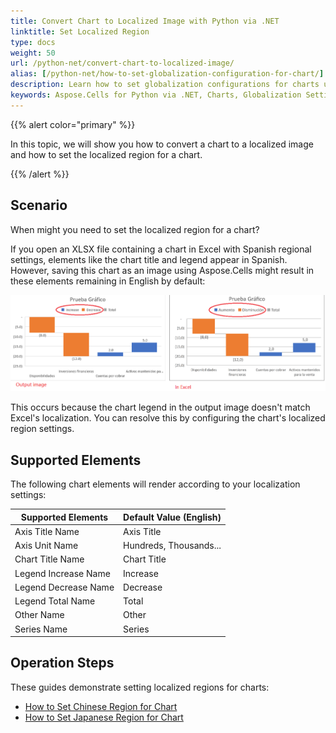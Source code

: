 ```yaml
---
title: Convert Chart to Localized Image with Python via .NET
linktitle: Set Localized Region
type: docs
weight: 50
url: /python-net/convert-chart-to-localized-image/
alias: [/python-net/how-to-set-globalization-configuration-for-chart/]
description: Learn how to set globalization configurations for charts using Aspose.Cells for Python via .NET. Configure charts to support multiple languages and regional formats for correct display of text, dates, and numbers.
keywords: Aspose.Cells for Python via .NET, Charts, Globalization Settings, Multiple Languages, Regional Formats, Display, Text, Dates, Numbers.
---
```


{{% alert color="primary" %}}

In this topic, we will show you how to convert a chart to a localized image and how to set the localized region for a chart.

{{% /alert %}}

## **Scenario**

When might you need to set the localized region for a chart?

If you open an XLSX file containing a chart in Excel with Spanish regional settings, elements like the chart title and legend appear in Spanish. However, saving this chart as an image using Aspose.Cells might result in these elements remaining in English by default:

**![Global Issue](GlobalIssue.png)**

This occurs because the chart legend in the output image doesn't match Excel's localization. You can resolve this by configuring the chart's localized region settings.

## **Supported Elements**

The following chart elements will render according to your localization settings:

| **Supported Elements**      | **Default Value (English)**       |
|-----------------------------|-----------------------------------|
| Axis Title Name             | Axis Title                        |
| Axis Unit Name              | Hundreds, Thousands...           |
| Chart Title Name            | Chart Title                       |
| Legend Increase Name        | Increase                          |
| Legend Decrease Name        | Decrease                          |
| Legend Total Name           | Total                             |
| Other Name                  | Other                             |
| Series Name                 | Series                            |

## **Operation Steps**

These guides demonstrate setting localized regions for charts:

- [How to Set Chinese Region for Chart](/cells/python-net/convert-chart-to-image-for-chinese-region/)
- [How to Set Japanese Region for Chart](/cells/python-net/convert-chart-to-image-for-japanese-region/)